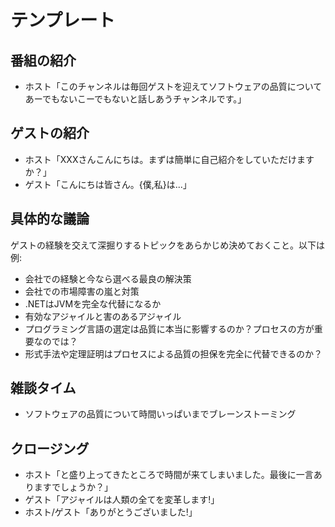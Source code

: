 # テンプレート

## 番組の紹介

* ホスト「このチャンネルは毎回ゲストを迎えてソフトウェアの品質についてあーでもないこーでもないと話しあうチャンネルです。」

## ゲストの紹介

* ホスト「XXXさんこんにちは。まずは簡単に自己紹介をしていただけますか？」
* ゲスト「こんにちは皆さん。{僕,私}は...」

## 具体的な議論

ゲストの経験を交えて深掘りするトピックをあらかじめ決めておくこと。以下は例:

* 会社での経験と今なら選べる最良の解決策
* 会社での市場障害の嵐と対策
* .NETはJVMを完全な代替になるか
* 有効なアジャイルと害のあるアジャイル
* プログラミング言語の選定は品質に本当に影響するのか？プロセスの方が重要なのでは？
* 形式手法や定理証明はプロセスによる品質の担保を完全に代替できるのか？

## 雑談タイム

* ソフトウェアの品質について時間いっぱいまでブレーンストーミング

## クロージング

* ホスト「と盛り上ってきたところで時間が来てしまいました。最後に一言ありますでしょうか？」
* ゲスト「アジャイルは人類の全てを変革します!」
* ホスト/ゲスト「ありがとうございました!」
